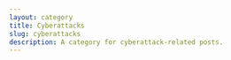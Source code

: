 ```yaml
---
layout: category
title: Cyberattacks
slug: cyberattacks
description: A category for cyberattack-related posts.
---
```

